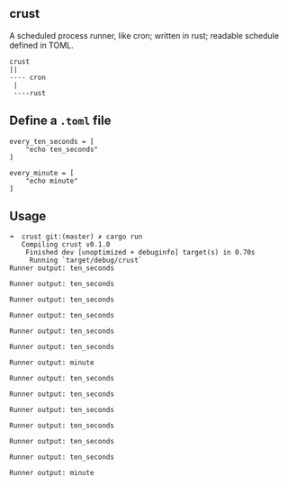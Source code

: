 crust
----
A scheduled process runner, like cron; written in rust; readable schedule defined in TOML.

````
crust
||
---- cron
 |
 ----rust
````

Define a `.toml` file
----
````
every_ten_seconds = [
    "echo ten_seconds"
]

every_minute = [
    "echo minute"
]
````

Usage
----
````
➜  crust git:(master) ✗ cargo run
   Compiling crust v0.1.0
    Finished dev [unoptimized + debuginfo] target(s) in 0.70s
     Running `target/debug/crust`
Runner output: ten_seconds

Runner output: ten_seconds

Runner output: ten_seconds

Runner output: ten_seconds

Runner output: ten_seconds

Runner output: ten_seconds

Runner output: minute

Runner output: ten_seconds

Runner output: ten_seconds

Runner output: ten_seconds

Runner output: ten_seconds

Runner output: ten_seconds

Runner output: ten_seconds

Runner output: minute
````
